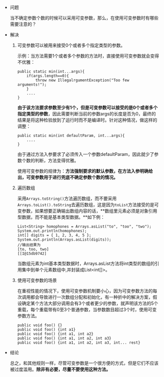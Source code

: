 - 问题

  当不确定参数个数的时候可以采用可变参数，那么，在使用可变参数时有哪些需要注意的？

- 解决

  1. 可变参数可以被用来接受0个或者多个指定类型的参数。

     示例：当方法需要1个或者多个参数的方法时，直接使用可变参数就会变得不优雅：			

     ```
     public static min(int...args){
         if(args.length==0){
             throw new IllegalrgumentException("Too few arguments!");
         }
         ....
     }
     
     ```

     **由于该方法要求参数至少有1个，但是可变参数可以接受的是0个或者多个指定类型的参数**，因此需要判断当前的参数args的长度是否为0，最终的结果是将这种检验放到了运行时而不是编译时。针对这种情况，做这样的调整：

     ```
     public static min(int defaultParam, int...args){
         ....
     }
     
     ```

     由于通过方法入参要求了必须传入一个参数defaultParam，因此就少了参数个数的判断，方法变得优雅。

     使用可变参数的规律为：**方法强制要求的默认参数，在方法入参明确给出，可变参数用于进行兜底不确定参数个数的情况。**

  2. 遍历数组

     采用`Arrays.toString()`方法遍历数组，而不要采用`Arrays.toList().toString`去遍历数组，这是因为`toList`方法接受的是可变参数，如果想要正确输出数组内容的话，**数组里元素必须是对象引用型数据，而不能是基本类型数据。**如下例：

     ```
     List<String> homophones = Arrays.asList("to", "too", "two");
     System.out.println(homophones);
     int[] digits = { 1, 2, 3, 4, 5 };
     System.out.println(Arrays.asList(digits));
     //输出结果为
     [to, too, two]
     [[I@15db9742]
     
     ```

     当数组元素为int基本类型数据时，Arrays.asList方法将int类型的数组的引用集中到单个元素数组中,并封装成List<int[]>。

  3. 使用可变参数的场景

     在重视性能的情况下，使用可变参数机制要小心，因为可变参数方法的每次调用都会导致进行一次数组分配和初始化，有一种折中的解决方案，假设确定某个方法大部分调用会有3个或者更少的参数，就声明该方法的5个重载，每个重载带有0至3个普通参数，当参数数目超过3个时，使用可变参数方法。

     ```
     public void foo() {}
     public void foo() {int a1}
     public void foo() {int a1, int a2}
     public void foo() {int a1, int a2, int a3}
     public void foo() {int a1, int a2, int a3, int... rest}
     
     ```

- 结论

  总之，和其他规则一样，尽管可变参数是一个很方便的方式，但是它们不应该被过度滥用。**除非有必要，尽量不要使用这种方法。**